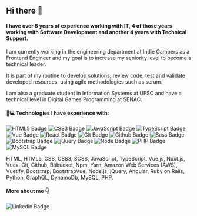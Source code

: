 ## Hi there 👋

#### I have over 8 years of experience working with IT, 4 of those years working with Software Development and another 4 years with Technical Support.

I am currently working in the engineering department at Indie Campers as a Frontend Engineer and my goal is to increase my seniority level to become a technical leader.

It is part of my routine to develop solutions, review code, test and validate developed resources, using agile methodologies such as scrum.

I am also a graduate student in Information Systems at UFSC and have a technical level in Digital Games Programming at SENAC.

#### 🚀💻 Technologies I have experience with:

![HTML5 Badge](https://img.shields.io/badge/HTML5-E34F26?style=for-the-badge&logo=html5&logoColor=white) ![CSS3 Badge](https://img.shields.io/badge/CSS3-1572B6?style=for-the-badge&logo=css3&logoColor=white) ![JavaScript Badge](https://img.shields.io/badge/JavaScript-F7DF1E?style=for-the-badge&logo=javascript&logoColor=black) ![TypeScript Badge](https://img.shields.io/badge/TypeScript-007ACC?style=for-the-badge&logo=typescript&logoColor=white) ![Vue Badge](https://img.shields.io/badge/Vue.js-35495E?style=for-the-badge&logo=vue.js&logoColor=4FC08D) ![React Badge](https://img.shields.io/badge/React-20232A?style=for-the-badge&logo=react&logoColor=61DAFB) ![Git Badge](https://img.shields.io/badge/Git-F05032?style=for-the-badge&logo=git&logoColor=white) ![Github Badge](https://img.shields.io/badge/GitHub-100000?style=for-the-badge&logo=github&logoColor=white) ![Sass Badge](https://img.shields.io/badge/Sass-CC6699?style=for-the-badge&logo=sass&logoColor=white) ![Bootstrap Badge](https://img.shields.io/badge/Bootstrap-563D7C?style=for-the-badge&logo=bootstrap&logoColor=white) ![jQuery Badge](https://img.shields.io/badge/jQuery-0769AD?style=for-the-badge&logo=jquery&logoColor=white) ![Node Badge](https://img.shields.io/badge/Node.js-43853D?style=for-the-badge&logo=node.js&logoColor=white) ![PHP Badge](https://img.shields.io/badge/PHP-777BB4?style=for-the-badge&logo=php&logoColor=white) ![MySQL Badge](https://img.shields.io/badge/MySQL-00000F?style=for-the-badge&logo=mysql&logoColor=white)

HTML, HTML5, CSS, CSS3, SCSS, JavaScript, TypeScript, Vue.js, Nuxt.js, Vuex, Git, Github, Bitbucket, Npm, Yarn, Amazon Web Services (AWS), Vuetify, Bootstrap, BootstrapVue, Node.js, jQuery, Angular, Ruby on Rails, Python, GraphQL, DynamoDb, MySQL, PHP.

#### More about me 👇
 
![Linkedin Badge](https://img.shields.io/badge/LinkedIn-0077B5?style=for-the-badge&logo=linkedin&logoColor=white&link=https://www.linkedin.com/in/viniciuspizettadesouza/)


<!--
**viniciuspizettadesouza/viniciuspizettadesouza** is a ✨ _special_ ✨ repository because its `README.md` (this file) appears on your GitHub profile.

Here are some ideas to get you started:

- 🔭 I’m currently working on ...
- 🌱 I’m currently learning ...
- 👯 I’m looking to collaborate on ...
- 🤔 I’m looking for help with ...
- 💬 Ask me about ...
- 📫 How to reach me: ...
- 😄 Pronouns: ...
- ⚡ Fun fact: ...
-->
